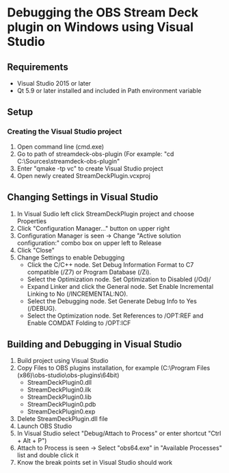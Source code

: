 # Debugging the OBS Stream Deck plugin on Windows using Visual Studio


## Requirements

- Visual Studio 2015 or later
- Qt 5.9 or later installed and included in Path environment variable


## Setup


### Creating the Visual Studio project

1. Open command line (cmd.exe)
2. Go to path of streamdeck-obs-plugin (For example: "cd C:\Sources\streamdeck-obs-plugin"
3. Enter "qmake -tp vc" to create Visual Studio project
4. Open newly created StreamDeckPlugin.vcxproj



## Changing Settings in Visual Studio


1. In Visual Sudio left click StreamDeckPlugin project and choose Properties 
2. Click "Configuration Manager..." button on upper right
3. Configuration Manager is seen -> Change "Active solution configuration:" combo box on upper left to Release
4. Click "Close"
5. Change Settings to enable Debugging
	- Click the C/C++ node. Set Debug Information Format to C7 compatible (/Z7) or Program Database (/Zi).
	- Select the Optimization node. Set Optimization to Disabled (/Od)/
    - Expand Linker and click the General node. Set Enable Incremental Linking to No (/INCREMENTAL:NO).
	- Select the Debugging node. Set Generate Debug Info to Yes (/DEBUG).
	- Select the Optimization node. Set References to /OPT:REF and Enable COMDAT Folding to /OPT:ICF

## Building and Debugging in Visual Studio
1. Build project using Visual Studio
2. Copy Files to OBS plugins installation, for example (C:\Program Files (x86)\obs-studio\obs-plugins\64bit) 
	- StreamDeckPlugin0.dll
	- StreamDeckPlugin0.ilk
	- StreamDeckPlugin0.lib 
	- StreamDeckPlugin0.pdb
	- StreamDeckPlugin0.exp
3. Delete StreamDeckPlugin.dll file
4. Launch OBS Studio
5. In Visual Studio select "Debug/Attach to Process" or enter shortcut "Ctrl + Alt + P")
6. Attach to Process is seen -> Select "obs64.exe" in "Available Processes" list and double click it
7. Know the break points set in Visual Studio should work

